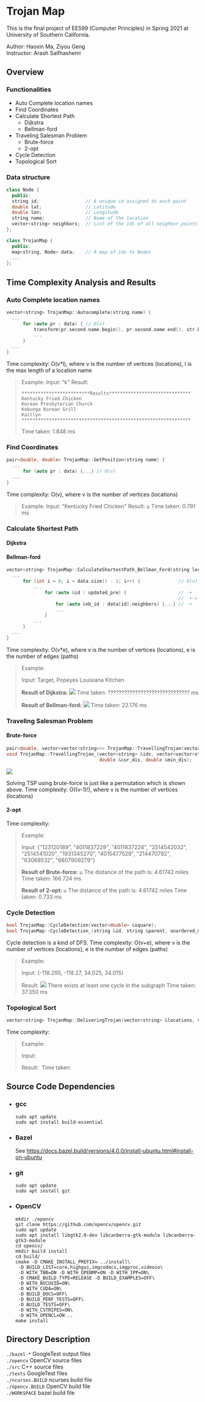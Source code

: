 # Trojan Map

This is the final project of EE599 (Computer Principles) in Spring 2021 at University of Southern California.

Author: Haoxin Ma, Ziyou Geng  
Instructor: Arash Saifhashemi 

## Overview  

  ### Functionalities

  - Auto Complete location names
  - Find Coordinates
  - Calculate Shortest Path
    - Dijkstra
    - Bellman-ford
  - Traveling Salesman Problem
    - Brute-force
    - 2-opt
  - Cycle Detection
  - Topological Sort

  ### Data structure  

  ```c++
class Node {
    public:
    string id;                 // A unique id assigned to each point
    double lat;                // Latitude
    double lon;                // Longitude
    string name;               // Name of the location
    vector<string> neighbors;  // List of the ids of all neighbor points
};

class TrojanMap {
    public:
    map<string, Node> data;    // A map of ids to Nodes
    ...
};
  ```

## Time Complexity Analysis and Results 

  ### Auto Complete location names  
  ```c++
vector<string> TrojanMap::Autocomplete(string name) {
    ...
        for (auto pr : data) { // O(v)
            transform(pr.second.name.begin(), pr.second.name.end(), str.begin(), ::tolower); // O(l)
            ...
        }
    ...
}
  ```

Time complexity: O(v*l),
where v is the number of vertices (locations), l is the max length of a location name 

> Example: 
> Input: "k"
> Result:  
>
> ```
> *************************Results******************************
> Kentucky Fried Chicken
> Korean Presbyterian Church
> Kobunga Korean Grill
> Kaitlyn
> **************************************************************
> ```
> Time taken: 1.848 ms

  ### Find Coordinates  
  ```c++
pair<double, double> TrojanMap::GetPosition(string name) {
    ...
        for (auto pr : data) {...} // O(v)
    ...
}
  ```
Time complexity: O(v),
where v is the number of vertices (locations)  

> Example: 
> Input: "Kentucky Fried Chicken"
> Result:
> <img src=".\img\2.png" style="zoom: 50%;" />
> Time taken:  0.791 ms

  ### Calculate Shortest Path  
  #### Dijkstra



  #### Bellman-ford  
  ```c++
vector<string> TrojanMap::CalculateShortestPath_Bellman_Ford(string location1_name, string location2_name) {
    ...
        for (int i = 0; i < data.size() - 1; i++) {              // O(v)
            ...
                for (auto &id : updated_pre) {                   // -+
                                                                 //  +-> O(e)
                    for (auto &nb_id : data[id].neighbors) {...} // -+
                    ...
                }
            ...
        }
    ...
}
  ```
Time complexity: O(v*e), where v is the number of vertices (locations), e is the number of edges (paths) 

> Example: 
>
> Input: Target, Popeyes Louisiana Kitchen
>
> **Result of Dijkstra:**
> ![](.\img\3.png)
> Time taken: ?????????????????????????????? ms
>
> **Result of Bellman-ford:**
> ![](.\img\3.png)
> Time taken: 22.176 ms

  ### Traveling Salesman Problem  
  #### Brute-force  

```c++
pair<double, vector<vector<string>>> TrojanMap::TravellingTrojan(vector<string> &location_ids);
void TrojanMap::TravellingTrojan_(vector<string> &ids, vector<vector<string>> &paths, vector<string> &cur_path,
                                  double &cur_dis, double &min_dis);
```

 ![](./img/4_1_permutation.png)

Solving TSP using brute-force is just like a permutation which is shown above.
Time complexity:  O((v-1)!), where v is the number of vertices (locations)

  #### 2-opt  
Time complexity: 

> Example:
>
> Input: {"123120189",  "4011837229", "4011837224", "2514542032", "2514541020",  "1931345270", "4015477529", "214470792",  "63068532",   "6807909279"}
>
> **Result of Brute-force:**
> <img src="./img/4_1.png" style="zoom: 50%;" />
> The distance of the path is: 4.61742 miles
> Time taken: 166.724 ms
>
> **Result of 2-opt:**
> <img src="./img/4_2.png" style="zoom: 50%;" />
> The distance of the path is: 4.61742 miles
> Time taken: 0.733 ms

  ### Cycle Detection  

```c++
bool TrojanMap::CycleDetection(vector<double> &square);
bool TrojanMap::CycleDetection_(string &id, string &parent, unordered_map<string, bool> &visited);
```

Cycle detection is a kind of DFS.
Time complexity:  O(v+e), where v is the number of vertices (locations), e is the number of edges (paths) 

> Example:
>
> Input: {-118.295, -118.27, 34.025, 34.015}
>
> Result: 
> ![](./img/5.png)
> There exists at least one cycle in the subgraph
> Time taken: 37.350 ms

  ### Topological Sort  

```c++
vector<string> TrojanMap::DeliveringTrojan(vector<string> &locations, vector<vector<string>> &dependencies);
```

Time complexity: 

> Example:
>
> Input: 
>
> Result: 
> <image>
> Time taken:  

## Source Code Dependencies 

- ### gcc

  ```shell
  sudo apt update
  sudo apt install build-essential
  ```

- ### Bazel

  See https://docs.bazel.build/versions/4.0.0/install-ubuntu.html#install-on-ubuntu

- ### git

  ```shell
  sudo apt update
  sudo apt install git
  ```

- ### OpenCV

  ```shell
  mkdir ./opencv
  git clone https://github.com/opencv/opencv.git
  sudo apt update
  sudo apt install libgtk2.0-dev libcanberra-gtk-module libcanberra-gtk3-module
  cd opencv/
  mkdir build install
  cd build/
  cmake -D CMAKE_INSTALL_PREFIX= ../install\
   -D BUILD_LIST=core,highgui,imgcodecs,imgproc,videoio\
   -D WITH_TBB=ON -D WITH_OPENMP=ON -D WITH_IPP=ON\
   -D CMAKE_BUILD_TYPE=RELEASE -D BUILD_EXAMPLES=OFF\
   -D WITH_NVCUVID=ON\
   -D WITH_CUDA=ON\
   -D BUILD_DOCS=OFF\
   -D BUILD_PERF_TESTS=OFF\
   -D BUILD_TESTS=OFF\
   -D WITH_CSTRIPES=ON\
   -D WITH_OPENCL=ON ..
  make install
  ```

## Directory Description

`./bazel-*`			GoogleTest output files  
`./opencv`			OpenCV source files  
`./src`				C++ source files  
`./tests`			GoogleTest files  
`./ncurses.BUILD`	ncurses build file  
`./opencv.BUILD`	OpenCV build file  
`./WORKSPACE`		bazel build file  

